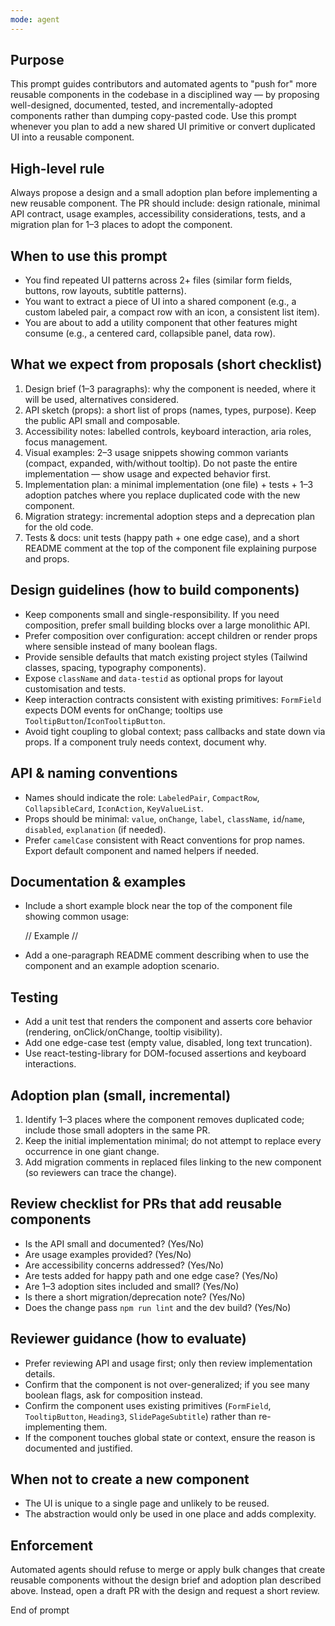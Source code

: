 ```yaml
---
mode: agent
---
```


Purpose
-------
This prompt guides contributors and automated agents to "push for" more reusable components in the codebase in a disciplined way — by proposing well-designed, documented, tested, and incrementally-adopted components rather than dumping copy-pasted code. Use this prompt whenever you plan to add a new shared UI primitive or convert duplicated UI into a reusable component.

High-level rule
---------------
Always propose a design and a small adoption plan before implementing a new reusable component. The PR should include: design rationale, minimal API contract, usage examples, accessibility considerations, tests, and a migration plan for 1–3 places to adopt the component.

When to use this prompt
-----------------------
- You find repeated UI patterns across 2+ files (similar form fields, buttons, row layouts, subtitle patterns).
- You want to extract a piece of UI into a shared component (e.g., a custom labeled pair, a compact row with an icon, a consistent list item).
- You are about to add a utility component that other features might consume (e.g., a centered card, collapsible panel, data row).

What we expect from proposals (short checklist)
---------------------------------------------
1. Design brief (1–3 paragraphs): why the component is needed, where it will be used, alternatives considered.
2. API sketch (props): a short list of props (names, types, purpose). Keep the public API small and composable.
3. Accessibility notes: labelled controls, keyboard interaction, aria roles, focus management.
4. Visual examples: 2–3 usage snippets showing common variants (compact, expanded, with/without tooltip). Do not paste the entire implementation — show usage and expected behavior first.
5. Implementation plan: a minimal implementation (one file) + tests + 1–3 adoption patches where you replace duplicated code with the new component.
6. Migration strategy: incremental adoption steps and a deprecation plan for the old code.
7. Tests & docs: unit tests (happy path + one edge case), and a short README comment at the top of the component file explaining purpose and props.

Design guidelines (how to build components)
----------------------------------------
- Keep components small and single-responsibility. If you need composition, prefer small building blocks over a large monolithic API.
- Prefer composition over configuration: accept children or render props where sensible instead of many boolean flags.
- Provide sensible defaults that match existing project styles (Tailwind classes, spacing, typography components).
- Expose `className` and `data-testid` as optional props for layout customisation and tests.
- Keep interaction contracts consistent with existing primitives: `FormField` expects DOM events for onChange; tooltips use `TooltipButton`/`IconTooltipButton`.
- Avoid tight coupling to global context; pass callbacks and state down via props. If a component truly needs context, document why.

API & naming conventions
-----------------------
- Names should indicate the role: `LabeledPair`, `CompactRow`, `CollapsibleCard`, `IconAction`, `KeyValueList`.
- Props should be minimal: `value`, `onChange`, `label`, `className`, `id`/`name`, `disabled`, `explanation` (if needed).
- Prefer `camelCase` consistent with React conventions for prop names. Export default component and named helpers if needed.

Documentation & examples
------------------------
- Include a short example block near the top of the component file showing common usage:

  // Example
  // <CompactRow label="Name" value="Motor" onChange={...} />

- Add a one-paragraph README comment describing when to use the component and an example adoption scenario.

Testing
-------
- Add a unit test that renders the component and asserts core behavior (rendering, onClick/onChange, tooltip visibility).
- Add one edge-case test (empty value, disabled, long text truncation).
- Use react-testing-library for DOM-focused assertions and keyboard interactions.

Adoption plan (small, incremental)
---------------------------------
1. Identify 1–3 places where the component removes duplicated code; include those small adopters in the same PR.
2. Keep the initial implementation minimal; do not attempt to replace every occurrence in one giant change.
3. Add migration comments in replaced files linking to the new component (so reviewers can trace the change).

Review checklist for PRs that add reusable components
---------------------------------------------------
- Is the API small and documented? (Yes/No)
- Are usage examples provided? (Yes/No)
- Are accessibility concerns addressed? (Yes/No)
- Are tests added for happy path and one edge case? (Yes/No)
- Are 1–3 adoption sites included and small? (Yes/No)
- Is there a short migration/deprecation note? (Yes/No)
- Does the change pass `npm run lint` and the dev build? (Yes/No)

Reviewer guidance (how to evaluate)
---------------------------------
- Prefer reviewing API and usage first; only then review implementation details.
- Confirm that the component is not over-generalized; if you see many boolean flags, ask for composition instead.
- Confirm the component uses existing primitives (`FormField`, `TooltipButton`, `Heading3`, `SlidePageSubtitle`) rather than re-implementing them.
- If the component touches global state or context, ensure the reason is documented and justified.

When not to create a new component
----------------------------------
- The UI is unique to a single page and unlikely to be reused.
- The abstraction would only be used in one place and adds complexity.

Enforcement
-----------
Automated agents should refuse to merge or apply bulk changes that create reusable components without the design brief and adoption plan described above. Instead, open a draft PR with the design and request a short review.

End of prompt
